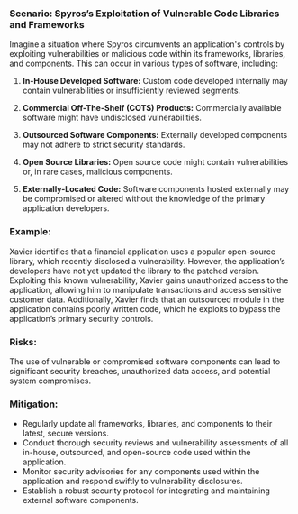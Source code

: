 ### Scenario: Spyros’s Exploitation of Vulnerable Code Libraries and Frameworks 
Imagine a situation where Spyros circumvents an application's controls by exploiting vulnerabilities or malicious code within its frameworks, libraries, and components. This can occur in various types of software, including: 

1. **In-House Developed Software:** Custom code developed internally may contain vulnerabilities or insufficiently reviewed segments. 

2. **Commercial Off-The-Shelf (COTS) Products:** Commercially available software might have undisclosed vulnerabilities. 

3. **Outsourced Software Components:** Externally developed components may not adhere to strict security standards. 

4. **Open Source Libraries:** Open source code might contain vulnerabilities or, in rare cases, malicious components. 

5. **Externally-Located Code:** Software components hosted externally may be compromised or altered without the knowledge of the primary application developers. 

### Example: 

Xavier identifies that a financial application uses a popular open-source library, which recently disclosed a vulnerability. However, the application’s developers have not yet updated the library to the patched version. Exploiting this known vulnerability, Xavier gains unauthorized access to the application, allowing him to manipulate transactions and access sensitive customer data. Additionally, Xavier finds that an outsourced module in the application contains poorly written code, which he exploits to bypass the application’s primary security controls. 

### Risks: 

The use of vulnerable or compromised software components can lead to significant security breaches, unauthorized data access, and potential system compromises. 

### Mitigation: 

- Regularly update all frameworks, libraries, and components to their latest, secure versions. 
- Conduct thorough security reviews and vulnerability assessments of all in-house, outsourced, and open-source code used within the application. 
- Monitor security advisories for any components used within the application and respond swiftly to vulnerability disclosures. 
- Establish a robust security protocol for integrating and maintaining external software components. 